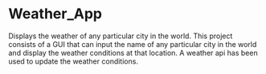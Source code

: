 # Weather_App
Displays the weather of any particular city in the world. 
This project consists of a GUI that can input the name of any particular city in the world and display the weather conditions at that location. A weather api has been used to update the weather conditions. 

